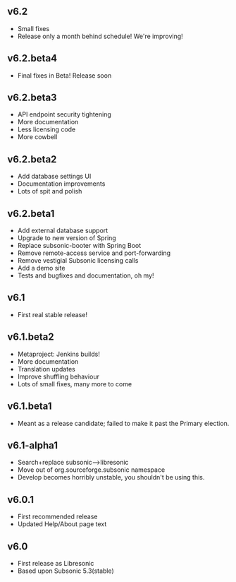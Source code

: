 <!--
# CHANGELOG.md
# airsonic/airsonic
# -->

v6.2
----

  * Small fixes
  * Release only a month behind schedule! We're improving!

v6.2.beta4
---------

  * Final fixes in Beta! Release soon

v6.2.beta3
----------

  * API endpoint security tightening
  * More documentation
  * Less licensing code
  * More cowbell

v6.2.beta2
----------

  * Add database settings UI
  * Documentation improvements
  * Lots of spit and polish

v6.2.beta1
----------

  * Add external database support
  * Upgrade to new version of Spring
  * Replace subsonic-booter with Spring Boot
  * Remove remote-access service and port-forwarding
  * Remove vestigial Subsonic licensing calls
  * Add a demo site
  * Tests and bugfixes and documentation, oh my!

v6.1
----

  * First real stable release!

v6.1.beta2
--------

  * Metaproject: Jenkins builds!
  * More documentation
  * Translation updates
  * Improve shuffling behaviour
  * Lots of small fixes, many more to come

v6.1.beta1
----------

  * Meant as a release candidate; failed to make it past the Primary election.

v6.1-alpha1
-----------

  * Search+replace subsonic-->libresonic
  * Move out of org.sourceforge.subsonic namespace
  * Develop becomes horribly unstable, you shouldn't be using this.

v6.0.1
------

  * First recommended release
  * Updated Help/About page text


v6.0
----

  * First release as Libresonic
  * Based upon Subsonic 5.3(stable)
